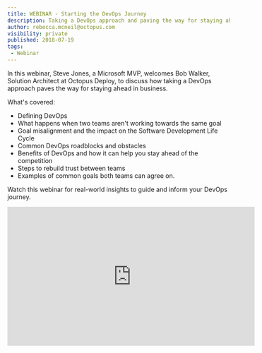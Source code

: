 ```yaml
---
title: WEBINAR - Starting the DevOps Journey
description: Taking a DevOps approach and paving the way for staying ahead in business
author: rebecca.mcneil@octopus.com
visibility: private
published: 2018-07-19
tags:
 - Webinar
---
```



In this webinar, Steve Jones, a Microsoft MVP, welcomes Bob Walker, Solution Architect at Octopus Deploy, to discuss how taking a DevOps approach paves the way for staying ahead in business.

What's covered: 
* Defining DevOps 
* What happens when two teams aren't working towards the same goal
* Goal misalignment and the impact on the Software Development Life Cycle
* Common DevOps roadblocks and obstacles 
* Benefits of DevOps and how it can help you stay ahead of the competition
* Steps to rebuild trust between teams 
* Examples of common goals both teams can agree on. 

Watch this webinar for real-world insights to guide and inform your DevOps journey.

<iframe width="560" height="315" src="https://www.youtube.com/embed/uxvhNdgh-20" frameborder="0" allowfullscreen></iframe>
